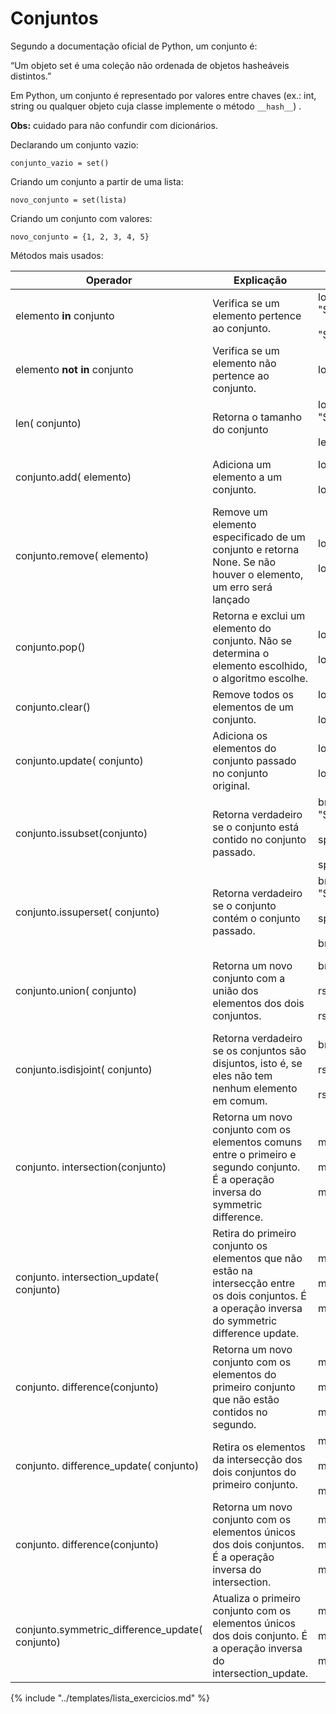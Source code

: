 # Conjuntos

Segundo a documentação oficial de Python, um conjunto é:

“Um objeto set é uma coleção não ordenada de objetos hasheáveis distintos.”

Em Python, um conjunto é representado por valores entre chaves (ex.: int, string ou qualquer objeto cuja classe implemente o método `__hash__`) .

**Obs:** cuidado para não confundir com dicionários.

Declarando um conjunto vazio:

```
conjunto_vazio = set()
```

Criando um conjunto a partir de uma lista:

```
novo_conjunto = set(lista)
```

Criando um conjunto com valores:

```
novo_conjunto = {1, 2, 3, 4, 5}
```

Métodos mais usados:

| Operador| Explicação| Exemplo| Saída
|--|--|--|--
| elemento **in** conjunto| Verifica se um elemento pertence ao conjunto.| locais = {"Goiânia", "Nova Iguaçu", "Sul de Minas", "Sergipe"}<br /><br /> "Sergipe" in locais| True
| elemento **not in** conjunto| Verifica se um elemento não pertence ao conjunto.| locais = {"Goiânia", "Nova Iguaçu", "Sul de Minas", | "Sergipe"}<br /><br /> "Goiânia" not in locais| False
| len( conjunto)| Retorna o tamanho do conjunto| locais = {"Goiânia", "Nova Iguaçu", "Sul de Minas", "Sergipe"}<br /><br /> len(locais)| 4
| conjunto.add( elemento)| Adiciona um elemento a um conjunto.| locais = {"Parnaíba", "Rosana", "Blumenau"}<br /><br /> locais.add("Macaé")| {'Blumenau', 'Macaé', 'Parnaíba', 'Rosana'}
| conjunto.remove( elemento)| Remove um elemento especificado de um conjunto e retorna None. Se não houver o elemento, um erro será lançado| locais = {'Blumenau', 'Macaé', 'Parnaíba', 'Rosana'}<br /><br /> locais.remove('Macaé')| {'Blumenau', 'Parnaíba', 'Rosana'}
| conjunto.pop()| Retorna e exclui um elemento do conjunto. Não se determina o elemento escolhido, o algoritmo escolhe.| locais = {'Blumenau', 'Macaé', 'Parnaíba'}<br /><br /> locais.pop()| 'Blumenau'
| conjunto.clear()| Remove todos os elementos de um conjunto.| locais = {'Blumenau', 'Macaé', 'Parnaíba'}<br /><br /> locais.clear()| {}
| conjunto.update( conjunto)| Adiciona os elementos do conjunto passado no conjunto original.| locais = {'Blumenau', 'Macaé'}<br /><br /> locais.update('Rosana')| {'Blumenau', 'Macaé', 'Parnaíba'}
| conjunto.issubset(conjunto)| Retorna verdadeiro se o conjunto está contido no conjunto passado.| brasil = {"Paraíba", "Caxias do Sul", "Florianópolis", "São José dos Campos", "Manaus", "Sorocaba"}<br /><br /> sp = {"Sorocaba", "São José dos Campos"}<br /><br /> sp.issubset(brasil)| True
| conjunto.issuperset( conjunto)| Retorna verdadeiro se o conjunto  contém o conjunto passado.| brasil = {"Paraíba", "Caxias do Sul", "Florianópolis", "São José dos Campos", "Manaus", "Sorocaba"}<br /><br /> sp = {"Sorocaba", "São José dos Campos"}<br /><br /> brasil.issuperset(sp)| True
| conjunto.union( conjunto)| Retorna um novo conjunto com a união dos elementos dos dois conjuntos.| brasil = {"Maceió", "Ribeirão Preto", "Teresina"}<br /><br /> rs = {"Porto Alegre"}<br /><br /> rs.union(brasil)| {"Maceió", "Porto Alegre", "Ribeirão Preto", "Teresina"}
| conjunto.isdisjoint( conjunto)| Retorna verdadeiro se os conjuntos são disjuntos, isto é, se eles não tem nenhum elemento em comum.| brasil = {"Maceió", "Ribeirão Preto", "Teresina"}<br /><br /> rs = {"Porto Alegre"}<br /><br /> rs.isdisjoint(brasil)| True
| conjunto. intersection(conjunto)| Retorna um novo conjunto com os elementos comuns entre o primeiro e segundo conjunto. É a operação inversa do symmetric difference.| multiplos_6 = {12, 18, 24}<br /><br /> multiplos_4 = {8, 12, 16, 20, 24}<br /><br /> multiplos_6.intersection(multiplos_4)| {12,24}
| conjunto. intersection_update( conjunto)| Retira do primeiro conjunto os elementos que não estão na intersecção entre os dois conjuntos. É a operação inversa do symmetric difference update.| multiplos_6 = {12, 18, 24}<br /><br /> multiplos_4 = {8, 12, 16, 20, 24}<br /><br /> multiplos_6.intersection_update(multiplos_4)| {12,24}
| conjunto. difference(conjunto)| Retorna um novo conjunto com os elementos do primeiro conjunto que não estão contidos no segundo.| multiplos_6 = {12, 18, 24}<br /><br /> multiplos_4 = {8, 12, 16, 20, 24}<br /><br /> multiplos_6.difference(multiplos_4)| {18}
| conjunto. difference_update( conjunto)| Retira os elementos da intersecção dos dois conjuntos do primeiro conjunto.| multiplos_6 = {12, 18, 24}<br /><br /> multiplos_4 = {8, 12, 16, 20, 24}<br /><br /> multiplos_6.difference_update(multiplos_4)| {18}
| conjunto. difference(conjunto)| Retorna um novo conjunto com os elementos únicos dos dois conjuntos. É a operação inversa do intersection.| multiplos_6 = {12, 18, 24}<br /><br /> multiplos_4 = {8, 12, 16, 20, 24}<br /><br /> multiplos_6.symmetric_difference(multiplos_4)| {8, 16, 18, 20}
| conjunto.symmetric_difference_update( conjunto)| Atualiza o primeiro conjunto com os elementos únicos dos dois conjunto. É a operação inversa do intersection_update.| multiplos_6 = {12, 18, 24}<br /><br /> multiplos_4 = {8, 12, 16, 20, 24}<br /><br /> multiplos_6.symmetric_difference_update(multiplos_4)| {8, 16, 18, 20}

{% include "../templates/lista_exercicios.md" %}